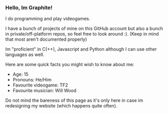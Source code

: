 ### Hello, Im Graphite!
I do programming and play videogames.

I have a bunch of projects of mine on this GitHub account but also a bunch in private/off-platform repos, 
so feel free to look around :). (Keep in mind that most aren't documented properly)

Im "proficient" in C(++), Javascript and Python although I can use other languages as well.

Here are some quick facts you might wish to know about me:
* Age: 15
* Pronouns: He/Him
* Favourite videogame: TF2
* Favourite musician: Will Wood

Do not mind the bareness of this page as it's only here in case im redesigning my website (which happens quite often).
